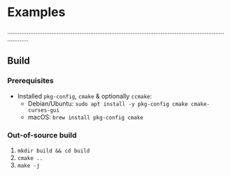 # Examples

………………………………………………………………………………………………………………………


## Build
### Prerequisites
* Installed `pkg-config`, `cmake` & optionally `ccmake`:
    * Debian/Ubuntu: `sudo apt install -y pkg-config cmake cmake-curses-gui`
    * macOS: `brew install pkg-config cmake`

### Out-of-source build
1. `mkdir build && cd build`
2. `cmake ..`
3. `make -j`
